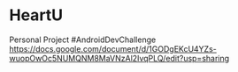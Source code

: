 # HeartU
Personal Project
#AndroidDevChallenge
https://docs.google.com/document/d/1GODgEKcU4YZs-wuopOwOc5NUMQNM8MaVNzAl2IvqPLQ/edit?usp=sharing
